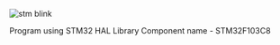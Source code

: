 ![stm blink](https://github.com/anoopjayaram/STM-32-BLUEPILL/assets/66719752/d77221fe-94d4-4c0d-8ad1-36c29d4b0284)

Program using STM32 HAL Library
Component name - STM32F103C8
